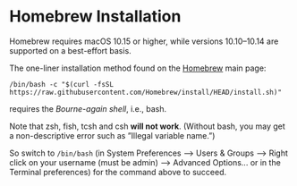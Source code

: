 # Homebrew Installation

Homebrew requires macOS 10.15 or higher, while versions 10.10–10.14 are supported on a best-effort basis.

The one-liner installation method found on the [Homebrew](https://brew.sh/) main page:

```
/bin/bash -c "$(curl -fsSL https://raw.githubusercontent.com/Homebrew/install/HEAD/install.sh)"
```

requires the *Bourne-again shell*, i.e., bash.

Note that zsh, fish, tcsh and csh **will not work**. (Without bash, you may get a non-descriptive error such as ”Illegal variable name.”)

So switch to `/bin/bash` (in System Preferences --> Users & Groups --> Right click on your username (must be admin) --> Advanced Options... or in the Terminal preferences) for the command above to succeed.



